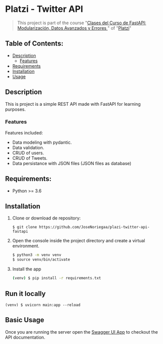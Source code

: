 # Platzi - Twitter API
> This project is part of the course "[Clases del Curso de FastAPI: Modularización, Datos Avanzados y Errores
](https://platzi.com/clases/fastapi-modularizacion-datos/)" of "[Platzi](https://platzi.com)"

## Table of Contents:
- [Description](#description)
  - [Features](#features)
- [Requirements](#requirements)
- [Installation](#installation)
- [Usage](#run-it-locally)


## Description
This is project is a simple REST API made with FastAPI for learning purposes.

### Features
Features included:
- Data modeling with pydantic.
- Data validation.
- CRUD of users.
- CRUD of Tweets.
- Data persistance with JSON files (JSON files as database)


## Requirements:
- Python >= 3.6

## Installation
1. Clone or download de repository:
    ```
    $ git clone https://github.com/JoseNoriegaa/plazi-twitter-api-fastapi
    ```

2. Open the console inside the project directory and create a virtual environment.
    ```bash
    $ python3 -m venv venv
    $ source venv/bin/activate
    ```

3. Install the app
    ```bash
    (venv) $ pip install -r requirements.txt
    ```

## Run it locally
```
(venv) $ uvicorn main:app --reload
```

## Basic Usage
Once you are running the server open the [Swagger UI App](http://localhost:8000/docs) to checkout the API documentation.
